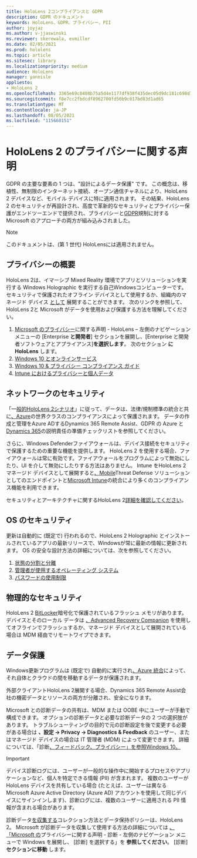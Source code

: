 ```yaml
---
title: HoloLens 2コンプライアンスと GDPR
description: GDPR のドキュメント
keywords: HoloLens、GDPR、プライバシー、PII
author: joyjaz
ms.author: v-jjaswinski
ms.reviewer: skerewala, evmiller
ms.date: 02/05/2021
ms.prod: hololens
ms.topic: article
ms.sitesec: library
ms.localizationpriority: medium
audience: HoloLens
manager: yannisle
appliesto:
- HoloLens 2
ms.openlocfilehash: 3365e69c8408b75a5d4e1177df938f435dec05d9dc181c698d7991159645d15a
ms.sourcegitcommit: f8e7cc2fbdcdf8962700fd50b9c017bd83d1ad65
ms.translationtype: MT
ms.contentlocale: ja-JP
ms.lasthandoff: 08/05/2021
ms.locfileid: "115660151"
---
```

# <a name="hololens-2-privacy-statement"></a>HoloLens 2 のプライバシーに関する声明

GDPR の主要な要素の 1 つは、"設計によるデータ保護" です。 この概念は、移植性、無制限のインターネット接続、オープン通信チャネルにより、HoloLens 2 デバイスなど、モバイル デバイスに特に適用されます。 その結果、HoloLens 2 のセキュリティが再設計[](/hololens/security-architecture)され、高度で革新的なセキュリティとプライバシー保護がエンドツーエンドで提供され、プライバシーと[GDPR](https://privacy.microsoft.com/)規制に対する Microsoft のアプローチの両方が組み込みされました。

 >[!NOTE]
> このドキュメントは、(第 1 世代) HoloLensには適用されません。

## <a name="privacy-overview"></a>プライバシーの概要

HoloLens 2は、イマーシブ Mixed Reality 環境でアプリとソリューションを実行する Windows Holographic を実行する自己Windowsコンピューターです。 セキュリティで保護されたオフライン デバイスとして使用するか、組織内のマネージド デバイス [として](/mem/intune/fundamentals/windows-holographic-for-business) 展開することができます。 次のリンクを参照して、HoloLens 2と Microsoft がデータを使用および保護する方法を理解してください。

1. [Microsoft のプライバシー](https://privacy.microsoft.com/privacystatement)に関する声明 - HoloLens – 左側のナビゲーション メニューの [Enterprise **と開発者**] セクションを展開し、[Enterprise と開発者ソフトウェアとアプライアンス]**を選択します**。 次のセクション **にHoloLens** します。
2. [Windows 10 とオンラインサービス](https://privacy.microsoft.com/windows10privacy)
3. [Windows 10 & プライバシー コンプライアンス ガイド](/windows/privacy/windows-10-and-privacy-compliance)
4. [Intune におけるプライバシーと個人データ](/mem/intune/protect/privacy-personal-data)

## <a name="network-security"></a>ネットワークのセキュリティ
「一[般的HoloLens 2シナリオ](/hololens/common-scenarios)」に従って、データは、法律/規制標準の統合と共に[、Azure](/azure/compliance/)の世界クラスのコンプライアンスによって保護されます。 データの作成と管理をAzure ADするDynamics 365 Remote Assist、GDPR の Azure と[Dynamics 365](/compliance/regulatory/gdpr-arc-azure-dynamics)の説明責任の準備チェックリストを参照してください。

さらに、Windows Defenderファイアウォールは、デバイス接続をセキュリティで保護するための重要な機能を提供します。 HoloLens 2 を使用する場合、ファイアウォールは常に有効です。ファイアウォールをプログラムによって無効にしたり、UI を介して無効にしたりする方法はありません。 Intune をHoloLens 2マネージド デバイスとして展開すると[、Mobile](/mem/intune/protect/device-compliance-get-started)Threat Defense ソリューションとしてのエンドポイントと[Microsoft Intune](/mem/intune/protect/advanced-threat-protection)の統合により多くのコンプライアンス機能を利用できます。

セキュリティとアーキテクチャに関するHoloLens 2[詳細を確認してください](/hololens/security-architecture)。

## <a name="os-security"></a>OS のセキュリティ
更新は自動的に (既定で) 行われるので、HoloLens 2 Holographic とインストールされているアプリの最新リリースで、Windowsが常に最新の情報に更新されます。 OS の安全な設計方法の詳細については、次を参照してください。

1. [状態の分割と分離](/hololens/security-state-separation-isolation)
1. [管理者が使用するオペレーティング システム](/hololens/security-adminless-os)
1. [パスワードの使用制限](/hololens/security-limiting-password-use)

## <a name="physical-security"></a>物理的なセキュリティ
HoloLens 2 [BitLocker](/hololens/security-encryption-data-protection)暗号化で保護されているフラッシュ メモリがあります。 デバイスとそのローカル データは [、Advanced Recovery Companion](https://www.microsoft.com/p/advanced-recovery-companion/9p74z35sfrs8#activetab=pivot:overviewtab) を使用してオフラインでフラッシュするか、マネージド デバイスとして展開されている場合は MDM 経由でリモートワイプできます。

## <a name="data-protection"></a>データ保護
Windows更新プログラムは (既定で) 自動的に実行され[、Azure 統合](/hololens/security-encryption-data-protection#Azure-integration)によって、それ自体とクラウドの間を移動するデータが保護されます。

外部クライアントHoloLens 2展開する場合、Dynamics 365 Remote Assist会社の機密[](/hololens/hololens2-deployment-guide)データとリソースの両方が分離され、安全になります。

Microsoft との診断データの共有は、MDM または OOBE 中にユーザーが手動で構成できます。 オプションの診断データと必要な診断データの 2 つの選択肢があります。 トラブルシューティングの目的で元の診断設定を後で変更する必要がある場合は **、設定 -> Privacy -> Diagnostics & Feedback** のユーザー、またはマネージド デバイスの場合は IT 管理者 (MDM) によって変更できます。 詳細については、「診断[、フィードバック、プライバシー」を参照Windows 10。](https://support.microsoft.com/windows/diagnostics-feedback-and-privacy-in-windows-10-28808a2b-a31b-dd73-dcd3-4559a5199319)

> [!Important]
> デバイス診断ログには、ユーザーが一般的な操作中に開始するプロセスやアプリケーションなど、個人を特定できる情報 (PII) が含まれます。 複数のユーザーが HoloLens デバイスを共有している場合 (たとえば、ユーザーは異なる Microsoft Azure Active Directory (Azure AD) アカウントを使用して同じデバイスにサインインします)、診断ログには、複数のユーザーに適用される PII 情報が含まれる場合があります。

診断データ[を収集する](/hololens/hololens-diagnostic-logs)コレクション方法とデータ保持ポリシーは、HoloLens 2。  Microsoft が診断データを収集して使用する方法の詳細については [、「Microsoft の](https://privacy.microsoft.com/privacystatement)プライバシーに関する声明 - 診断 - 左側のナビゲーション メニューで Windows を展開し、 [診断] を選択する」を **参照してください**。 [診断] **セクションに移動** します。
